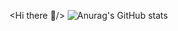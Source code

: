 <Hi there 👋/>
![Anurag's GitHub stats](https://github-readme-stats.vercel.app/api?username=usun813&show_icons=true&theme=nightowl)
